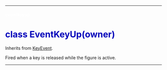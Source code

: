 
---

#### <font color='#FFF'>eventkeyup</font> ####
# <font color='#00B'>class EventKeyUp(owner)</font> #

Inherits from [KeyEvent](cls_KeyEvent.md).

Fired when a key is released while the figure is active.






---

